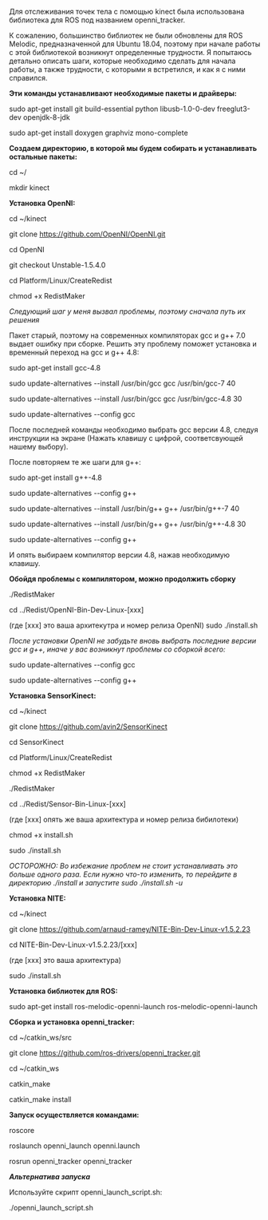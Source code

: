 Для отслеживания точек тела с помощью kinect была использована библиотека для ROS  под названием openni_tracker.

К сожалению, большинство библиотек не были обновлены для ROS Melodic, предназначенной для Ubuntu 18.04, поэтому при начале работы с этой библиотекой возникнут определенные трудности. Я попытаюсь детально описать шаги, которые необходимо сделать для начала работы, а также трудности, с которыми я встретился, и как я с ними справился.


**Эти команды устанавливают необходимые пакеты и драйверы:**

sudo apt-get install git build-essential python libusb-1.0-0-dev freeglut3-dev openjdk-8-jdk

sudo apt-get install doxygen graphviz mono-complete


**Создаем директорию, в которой мы будем собирать и устанавливать остальные пакеты:**

cd ~/

mkdir kinect


**Установка OpenNI:**

cd ~/kinect

git clone https://github.com/OpenNI/OpenNI.git

cd OpenNI

git checkout Unstable-1.5.4.0

cd Platform/Linux/CreateRedist

chmod +x RedistMaker


_Следующий шаг у меня вызвал проблемы, поэтому сначала путь их решения_

Пакет старый, поэтому на современных компиляторах gcc и g++ 7.0 выдает ошибку при сборке. Решить эту проблему поможет установка и временный переход на gcc и g++ 4.8:

sudo apt-get install gcc-4.8

sudo update-alternatives --install /usr/bin/gcc gcc /usr/bin/gcc-7 40

sudo update-alternatives --install /usr/bin/gcc gcc /usr/bin/gcc-4.8 30

sudo update-alternatives --config gcc

После последней команды необходимо выбрать gcc версии 4.8, следуя инструкции на экране (Нажать клавишу с цифрой, соответсвующей нашему выбору).

После повторяем те же шаги для g++:

sudo apt-get install g++-4.8

sudo update-alternatives --config g++

sudo update-alternatives --install /usr/bin/g++ g++ /usr/bin/g++-7 40

sudo update-alternatives --install /usr/bin/g++ g++ /usr/bin/g++-4.8 30

sudo update-alternatives --config g++

И опять выбираем компилятор версии 4.8, нажав необходимую клавишу.


**Обойдя проблемы с компилятором, можно продолжить сборку**

./RedistMaker

cd ../Redist/OpenNI-Bin-Dev-Linux-[xxx] 

(где [xxx] это ваша архитекутра и номер релиза OpenNI)
sudo ./install.sh


_После установки OpenNI не забудьте вновь выбрать последние версии gcc и g++, иначе у вас возникнут проблемы со сборкой всего:_

sudo update-alternatives --config gcc

sudo update-alternatives --config g++


**Установка SensorKinect:**

cd ~/kinect

git clone https://github.com/avin2/SensorKinect

cd SensorKinect

cd Platform/Linux/CreateRedist

chmod +x RedistMaker

./RedistMaker

cd ../Redist/Sensor-Bin-Linux-[xxx] 

(где [xxx] опять же ваша архитектура и номер релиза бибилотеки)


chmod +x install.sh

sudo ./install.sh

_ОСТОРОЖНО: Во избежание проблем не стоит устанавливать это больше одного раза. Если нужно что-то изменить, то перейдите в директорию ./install и запустите sudo ./install.sh -u_


**Установка NITE:**

cd ~/kinect

git clone https://github.com/arnaud-ramey/NITE-Bin-Dev-Linux-v1.5.2.23

cd NITE-Bin-Dev-Linux-v1.5.2.23/[xxx]

(где [xxx] это ваша архитектура)


sudo ./install.sh


**Установка библиотек для ROS:**

sudo apt-get install ros-melodic-openni-launch ros-melodic-openni-launch


**Сборка и установка openni_tracker:**

cd ~/catkin_ws/src

git clone https://github.com/ros-drivers/openni_tracker.git

cd ~/catkin_ws

catkin_make

catkin_make install


**Запуск осуществляется командами:**

roscore

roslaunch openni_launch openni.launch

rosrun openni_tracker openni_tracker

_**Альтернатива запуска**_

Используйте скрипт openni_launch_script.sh:

./openni_launch_script.sh

